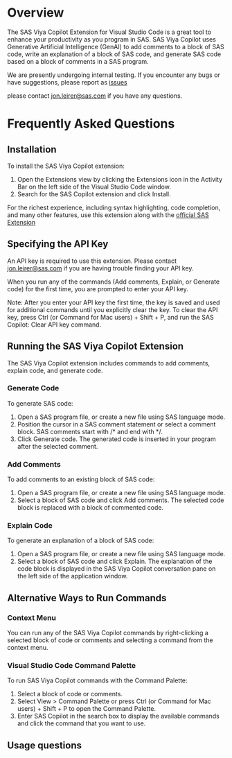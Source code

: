 # Overview 

The SAS Viya Copilot Extension for Visual Studio Code is a great tool to enhance your productivity as you program in SAS. SAS Viya Copilot uses Generative Artificial Intelligence (GenAI) to add comments to a block of SAS code, write an explanation of a block of SAS code, and generate SAS code based on a block of comments in a SAS program.

We are presently undergoing internal testing. If you encounter any bugs or have suggestions, please report as [issues](https://github.com/sassoftware/sas-copilot/issues/new/choose)

please contact jon.leirer@sas.com if you have any questions.

# Frequently Asked Questions

## Installation
To install the SAS Viya Copilot extension:
1.	Open the Extensions view by clicking the Extensions icon in the Activity Bar on the left side of the Visual Studio Code window. 
2.	Search for the SAS Copilot extension and click Install. 

For the richest experience, including syntax highlighting, code completion, and many other features, use this extension along with the [official SAS Extension](https://marketplace.visualstudio.com/items?itemName=SAS.sas-lsp)

## Specifying the API Key 
An API key is required to use this extension. Please contact jon.leirer@sas.com if you are having trouble finding your API key.

When you run any of the commands (Add comments, Explain, or Generate code) for the first time, you are prompted to enter your API key.

Note: After you enter your API key the first time, the key is saved and used for additional commands until you explicitly clear the key. To clear the API key, press Ctrl (or Command for Mac users) + Shift + P, and run the SAS Copilot: Clear API key command.

## Running the SAS Viya Copilot Extension
The SAS Viya Copilot extension includes commands to add comments, explain code, and generate code.

### Generate Code
To generate SAS code:
1.	Open a SAS program file, or create a new file using SAS language mode.
2.	Position the cursor in a SAS comment statement or select a comment block. SAS comments start with /* and end with */.  
3.	Click Generate code. 
The generated code is inserted in your program after the selected comment. 

### Add Comments
To add comments to an existing block of SAS code:
1.	Open a SAS program file, or create a new file using SAS language mode.
2.	Select a block of SAS code and click Add comments. The selected code block is replaced with a block of commented code.

### Explain Code
To generate an explanation of a block of SAS code:
1.	Open a SAS program file, or create a new file using SAS language mode.
2.	Select a block of SAS code and click Explain.
The explanation of the code block is displayed in the SAS Viya Copilot conversation pane on the left side of the application window. 

## Alternative Ways to Run Commands
### Context Menu
You can run any of the SAS Viya Copilot commands by right-clicking a selected block of code or comments and selecting a command from the context menu. 

### Visual Studio Code Command Palette
To run SAS Viya Copilot commands with the Command Palette: 
1.	Select a block of code or comments.
2.	Select View > Command Palette or press Ctrl (or Command for Mac users) + Shift + P to open the Command Palette. 
3.	Enter SAS Copilot in the search box to display the available commands and click the command that you want to use. 

## Usage questions

###

